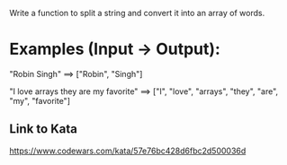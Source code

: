 Write a function to split a string and convert it into an array of words.

# Examples (Input -> Output):
 "Robin Singh" ==> ["Robin", "Singh"]

 "I love arrays they are my favorite" ==> ["I", "love", "arrays", "they", "are", "my", "favorite"]

 ## Link to Kata
https://www.codewars.com/kata/57e76bc428d6fbc2d500036d